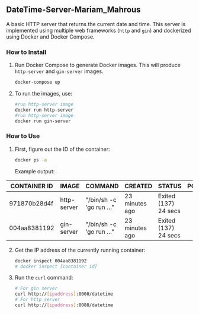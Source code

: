 ## DateTime-Server-Mariam_Mahrous

A basic HTTP server that returns the current date and time. This server is implemented using multiple web frameworks (`http` and `gin`) and dockerized using Docker and Docker Compose.

### How to Install

1. Run Docker Compose to generate Docker images. This will produce `http-server` and `gin-server` images.
    ```sh
    docker-compose up
    ```

2. To run the images, use:
    ```sh 
    #run http-server image
    docker run http-server
    #run http-server image
    docker run gin-server
    ```

### How to Use

1. First, figure out the ID of the container:
    ```sh
    docker ps -a
    ```
    Example output:

| CONTAINER ID | IMAGE        | COMMAND                 | CREATED         | STATUS               | PORTS | NAMES                                      |
|--------------|--------------|-------------------------|-----------------|----------------------|-------|---------------------------------------------|
| 971870b28d4f | http-server  | "/bin/sh -c 'go run …"  | 23 minutes ago  | Exited (137) 24 secs |       | datetime-server-mariam_mahrous-http-1       |
| 004aa8381192 | gin-server   | "/bin/sh -c 'go run …"  | 23 minutes ago  | Exited (137) 24 secs |       | datetime-server-mariam_mahrous-gin-server   |```

2. Get the IP address of the currently running container:
    ```sh
    docker inspect 004aa8381192
    # docker inspect [container id] 
    ```

3. Run the `curl` command:
    ```sh
    # For gin server
    curl http://[ipaddress]:8000/datetime
    # For http server
    curl http://[ipaddress]:8080/datetime
    ```

